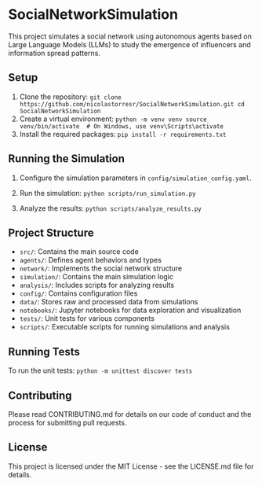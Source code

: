 # SocialNetworkSimulation
This project simulates a social network using autonomous agents based on Large Language Models (LLMs) to study the emergence of influencers and information spread patterns.

## Setup

1. Clone the repository:
`
git clone https://github.com/nicolastorresr/SocialNetworkSimulation.git
cd SocialNetworkSimulation
`
2. Create a virtual environment:
`
python -m venv venv
source venv/bin/activate  # On Windows, use venv\Scripts\activate
`
3. Install the required packages:
`
pip install -r requirements.txt
`

## Running the Simulation

1. Configure the simulation parameters in `config/simulation_config.yaml`.

2. Run the simulation:
`
python scripts/run_simulation.py
`
4. Analyze the results:
`
python scripts/analyze_results.py
`

## Project Structure

- `src/`: Contains the main source code
- `agents/`: Defines agent behaviors and types
- `network/`: Implements the social network structure
- `simulation/`: Contains the main simulation logic
- `analysis/`: Includes scripts for analyzing results
- `config/`: Contains configuration files
- `data/`: Stores raw and processed data from simulations
- `notebooks/`: Jupyter notebooks for data exploration and visualization
- `tests/`: Unit tests for various components
- `scripts/`: Executable scripts for running simulations and analysis

## Running Tests

To run the unit tests:
`
python -m unittest discover tests
`
## Contributing

Please read CONTRIBUTING.md for details on our code of conduct and the process for submitting pull requests.

## License

This project is licensed under the MIT License - see the LICENSE.md file for details.
